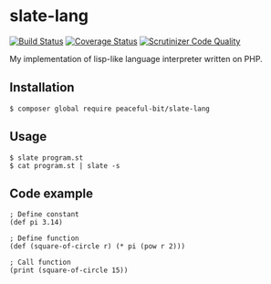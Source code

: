# slate-lang
[![Build Status](https://travis-ci.org/peaceful-bit/slate-lang.svg?branch=master)](https://travis-ci.org/peaceful-bit/slate-lang)
[![Coverage Status](https://coveralls.io/repos/github/peaceful-bit/slate-lang/badge.svg?branch=master)](https://coveralls.io/github/peaceful-bit/slate-lang?branch=master)
[![Scrutinizer Code Quality](https://scrutinizer-ci.com/g/peaceful-bit/slate-lang/badges/quality-score.png?b=master)](https://scrutinizer-ci.com/g/peaceful-bit/slate-lang/?branch=master)

My implementation of lisp-like language interpreter written on PHP.

## Installation
	$ composer global require peaceful-bit/slate-lang

## Usage
	$ slate program.st
	$ cat program.st | slate -s

## Code example
```
; Define constant
(def pi 3.14)

; Define function
(def (square-of-circle r) (* pi (pow r 2)))

; Call function
(print (square-of-circle 15))
```

